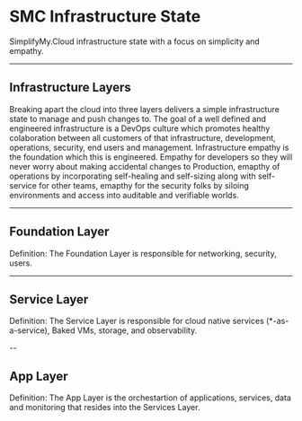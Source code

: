 # SMC Infrastructure State

SimplifyMy.Cloud infrastructure state with a focus on simplicity and empathy.

---

## Infrastructure Layers

Breaking apart the cloud into three layers delivers a simple infrastructure state to manage and push changes to.  The goal of a well defined and engineered infrastructure is a DevOps culture which promotes healthy colaboration between all customers of that infrastructure, development, operations, security, end users and management.  Infrastructure empathy is the foundation which this is engineered.  Empathy for developers so they will never worry about making accidental changes to Production, emapthy of operations by incorporating self-healing and self-sizing along with self-service for other teams, emapthy for the security folks by siloing environments and access into auditable and verifiable worlds.

---

## Foundation Layer

Definition: The Foundation Layer is responsible for networking, security, users.

---

## Service Layer

Definition: The Service Layer is responsible for cloud native services (*-as-a-service), Baked VMs, storage, and observability.

--

## App Layer

Definition: The App Layer is the orchestartion of applications, services, data and monitoring that resides into the Services Layer.
